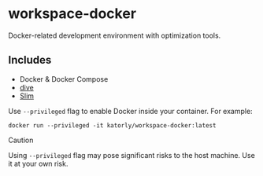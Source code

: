 # workspace-docker
Docker-related development environment with optimization tools.

## Includes
- Docker & Docker Compose
- [dive](https://github.com/wagoodman/dive)
- [Slim](https://github.com/slimtoolkit/slim)

Use `--privileged` flag to enable Docker inside your container. For example:
```shell
docker run --privileged -it katorly/workspace-docker:latest
```

> [!CAUTION]  
> Using `--privileged` flag may pose significant risks to the host machine. Use it at your own risk.
